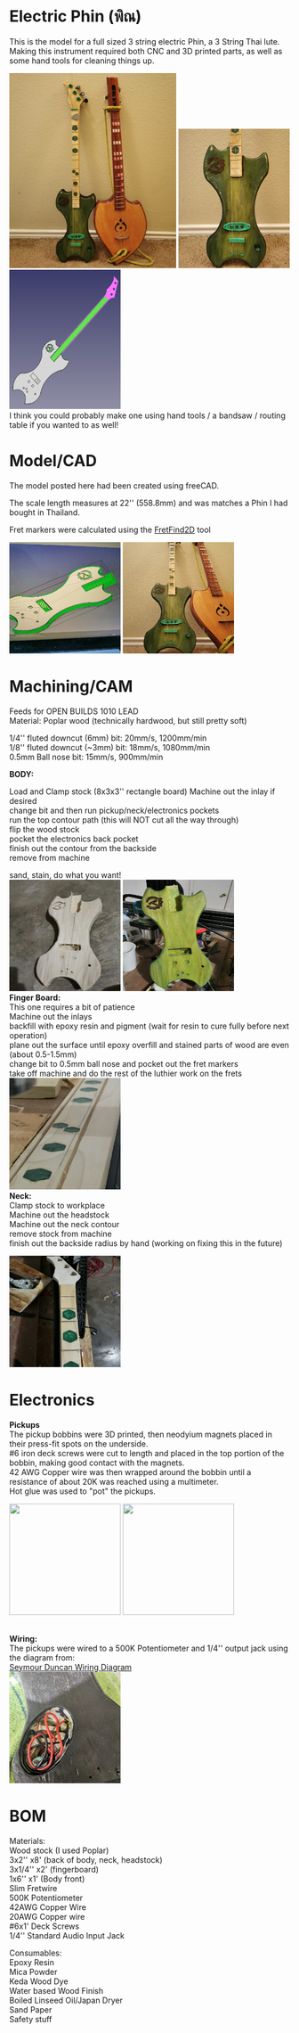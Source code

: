 # Electric Phin (พิณ)
This is the model for a full sized 3 string electric Phin, a 3 String Thai lute.<br>
Making this instrument required both CNC and 3D printed parts, as well as some hand tools for cleaning things up.<br>

<img src ="https://github.com/caleb221/cnc_electric_phin/blob/main/img/ThaiCompared.jpg" width=300 height=350></img>
<img src ="https://github.com/caleb221/cnc_electric_phin/blob/main/img/soloFinished.jpg" width=200 height=250></img>
<img src="https://github.com/caleb221/cnc_electric_phin/blob/main/img/phinFreeCAD.png" width=200 height=250></img>
<br>
I think you could probably make one using hand tools / a bandsaw / routing table if you wanted to as well!<br>

# Model/CAD
  The model posted here had been created using freeCAD.
  
  The scale length measures at  22'' (558.8mm) and was matches a Phin I had bought in Thailand.
  
  Fret markers were calculated using the <a href="https://www.ekips.org/tools/guitar/fretfind2d/">FretFind2D</a> tool
  
  <img src ="https://github.com/caleb221/cnc_electric_phin/blob/main/img/CAM_body.jpg" width=200 height=200></img>
  <img src ="https://github.com/caleb221/cnc_electric_phin/blob/main/img/thaiComparedCloseup.jpg" width=200 height=200></img>
  
# Machining/CAM
  Feeds for OPEN BUILDS 1010 LEAD<br>
  Material: Poplar wood (technically hardwood, but still pretty soft)<br>
  
  1/4'' fluted downcut (6mm) bit:   20mm/s,  1200mm/min<br>
  1/8'' fluted downcut (~3mm) bit:  18mm/s,  1080mm/min<br>
  0.5mm Ball nose bit: 15mm/s, 900mm/min<br>
  
  <b>BODY:</b><br>
  
  
  Load and Clamp stock (8x3x3'' rectangle board)
  Machine out the inlay if desired<br>
  change bit and then run pickup/neck/electronics pockets<br>
  run the top contour path (this will NOT cut all the way through)<br>
  flip the wood stock<br>
  pocket the electronics back pocket<br>
  finish out the contour from the backside<br>
  remove from machine<br>
  
  sand, stain, do what you want!<br>
  <img src ="https://github.com/caleb221/cnc_electric_phin/blob/main/img/freshCutBODY.jpg" width=200 height=200></img>
  <img src ="https://github.com/caleb221/cnc_electric_phin/blob/main/img/FinishingColoring.jpg" width=200 height=200></img>
  <br><b>Finger Board:</b><br>
    This one requires a bit of patience<br>
    Machine out the inlays<br>
    backfill with epoxy resin and pigment (wait for resin to cure fully before next operation)<br>
    plane out the surface until epoxy overfill and stained parts of wood are even (about 0.5-1.5mm)<br>
    change bit to 0.5mm ball nose and pocket out the fret markers<br>
    take off machine and do the rest of the luthier work on the frets<br>
   <img src ="https://github.com/caleb221/cnc_electric_phin/blob/main/img/fingerBoardNoFret.jpg" width=200 height=200></img>
   <br><b>Neck:</b><br>
     Clamp stock to workplace<br>
     Machine out the headstock<br>
     Machine out the neck contour<br>
     remove stock from machine<br>
     finish out the backside radius by hand (working on fixing this in the future)<br>
    
   
   <img src ="https://github.com/caleb221/cnc_electric_phin/blob/main/img/neckBuilding.jpg" width=200 height=200></img>
    

# Electronics
   <b>Pickups</b><br>
   The pickup bobbins were 3D printed, then neodyium magnets placed in their press-fit spots on the underside.<br>
   #6 iron deck screws were cut to length and placed in the top portion of the bobbin, making good contact with the magnets.<br>
   42 AWG Copper wire was then wrapped around the bobbin until a resistance of about 20K was reached using a multimeter.<br>
   Hot glue was used to "pot" the pickups.<br>
      
      
   <img src ="https://github.com/caleb221/cnc_electric_phin/blob/main/img/pickupsTOPSIDE.jpg" width=200 height=200></img>
   <img src ="https://github.com/caleb221/cnc_electric_phin/blob/main/img/pickupsUNDERSIDE.jpg" width=200 height=200></img>
      
 <br><b>Wiring:</b><br>
 The pickups were wired to a 500K Potentiometer and 1/4'' output jack using the diagram from:<br>
 <a href="https://www.seymourduncan.com/blog/latest-updates/guitar-wiring-102"> Seymour Duncan Wiring Diagram</a>
 <br>
   <img src ="https://github.com/caleb221/cnc_electric_phin/blob/main/img/electronicsOpened.jpg" width=200 height=200></img>
      

# BOM


Materials:<br>
    Wood stock (I used Poplar)<br>
    3x2''     x8'  (back of body, neck, headstock)<br>
    3x1/4''   x2'  (fingerboard)<br>
    1x6''     x1'  (Body front)<br>
    Slim Fretwire<br>
    500K Potentiometer<br>
    42AWG Copper Wire<br>
    20AWG Copper wire<br>
    #6x1' Deck Screws<br>
    1/4'' Standard Audio Input Jack<br>
  
Consumables:<br>
 Epoxy Resin<br>
 Mica Powder<br>
 Keda Wood Dye<br>
 Water based Wood Finish<br>
 Boiled Linseed Oil/Japan Dryer<br>
 Sand Paper<br>
 Safety stuff<br>
